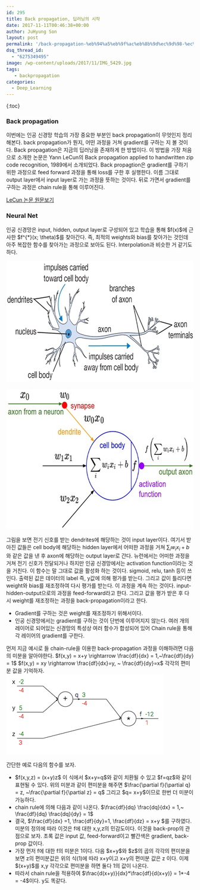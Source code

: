 ```yaml
---
id: 295
title: Back propagation, 딥러닝의 시작
date: 2017-11-11T00:46:38+00:00
author: JuHyung Son
layout: post
permalink: '/back-propagation-%eb%94%a5%eb%9f%ac%eb%8b%9d%ec%9d%98-%ec%8b%9c%ec%9e%91/'
dsq_thread_id:
  - "6275349495"
image: /wp-content/uploads/2017/11/IMG_5429.jpg
tags:
   - backpropagation
categories:
  - Deep_Learning
---
```

{:toc}
<h3>Back propagation</h3>
이번에는 인공 신경망 학습의 가장 중요한 부분인 back propagation이 무엇인지 정리해본다. back propagation가 뭔지, 어떤 과정을 거쳐 gradient를 구하는 지 볼 것이다. Back propagation은 지금의 딥러닝을 존재하게 한 방법이다. 이 방법을 가장 처음으로 소개한 논문은 Yann LeCun의 Back propagation applied to handwritten zip code recognition, 1989에서 소개되었다. Back propagtion은 gradient를 구하기 위한 과정으로 feed forward 과정을 통해 loss를 구한 후 실행한다. 이름 그대로 output layer에서 input layer로 가는 과정을 뜻하는 것이다. 뒤로 가면서 gradient를 구하는 과정은 chain rule을 통해 이루어진다.

<a href="http://www.mitpressjournals.org/doi/abs/10.1162/neco.1989.1.4.541">LeCun 논문 원문보기</a>
<h3>Neural Net</h3>
인공 신경망은 input, hidden, output layer로 구성되어 있고 학습을 통해 $f(x)$에 근사한 $f^{*}(x; \theta)$를 찾아간다. 즉, 최적의 weights와 bias를 찾아가는 것인데 아주 복잡한 함수를 찾아가는 과정으로 보아도 된다. Interpolation과 비슷한 거 같기도 하다.

<img class="wp-image-300 size-full aligncenter" src="../wp-content/uploads/2017/11/neuron.png" alt="" width="758" height="324" /> <img class="wp-image-298 size-full aligncenter" src="../wp-content/uploads/2017/11/neuron_model.jpg" alt="" width="659" height="376" />

그림을 보면 전기 신호를 받는 dendrites에 해당하는 것이 input layer이다. 여기서 받아진 값들은 cell body에 해당하는 hidden layer에서 어떠한 과정을 거쳐 $\sum_{i}w_i x_i +b$와 같은 값을 낸 후 axon에 해당하는 output layer로 간다. 뉴런에서는 어떠한 과정을 거쳐 전기 신호가 전달되거나 하지만 인공 신경망에서는 activation function이라는 것을 거친다. 이 함수는 말 그대로 값을 활성화 하는 것이다. sigmoid, relu, tanh 등이 쓰인다. 출력된 값은 데이터의 label 즉, y값에 의해 평가를 받는다. 그리고 값이 틀리다면 weight와 bias를 재조정하여 다시 평가를 받는다. 이 과정을 계속 하는 것이다. input-hidden-output으로의 과정을 feed-forward라고 한다. 그리고 값을 평가 받은 후 다시 weight를 재조정하는 과정을 back-propagation이라고 한다.
<ul>
 	<li>Gradient를 구하는 것은 weight를 재조정하기 위해서이다. </li>
 	<li>인공 신경망에서는 gradient를 구하는 것이 단번에 이루어지지 않는다. 여러 개의 레이어로 되어있는 신경망의 특성상 여러 함수가 합성되어 있어 Chain rule을 통해 각 레이어의 gradient를 구한다.</li>
</ul>
먼저 지금 예시로 들 chain-rule을 이용한 back-propagation 과정을 이해하려면 다음의 미분을 알아야한다. $f(x,y) = x+y \rightarrow \frac{df}{dx} = 1,~\frac{df}{dy} = 1$ $f(x,y) = xy \rightarrow \frac{df}{dx}=y, ~ \frac{df}{dy}=x$ 각각의 편미분 값을 기억하자.

<div></div>
<div>

<img class="aligncenter wp-image-297 size-full" src="../wp-content/uploads/2017/11/backprop.png" alt="" width="423" height="215" />

간단한 예로 다음의 함수를 보자.
<ul>
 	<li>$f(x,y,z) = (x+y)z$ 이 식에서 $x+y=q$와 같이 치환될 수 있고 $f=qz$와 같이 표현될 수 있다. 위의 미분과 같이 편미분을 해주면 $\frac{\partial f}{\partial q} = z, ~\frac{\partial f}{\partial z} = q$ 그리고 $q= x+y$이므로 한번 더 미분이 가능하다.</li>
 	<li>chain rule에 의해 다음과 같이 나온다. $\frac{df}{dq} \frac{dq}{dx} = 1,~ \frac{df}{dq} \frac{dq}{dy} = 1$</li>
 	<li>결국, $\frac{df}{dx} =1, \frac{df}{dy}=1, \frac{df}{dz} = x+y $를 구하였다. 미분의 정의에 따라 이것은 f에 대한 x,y,z의 민감도이다. 이것을 back-prop의 관점으로 보자. 초록 값은 input 값, feed-forward이고 빨간색은 gradient, back-prop 값이다.</li>
 	<li>가장 먼저 f에 대한 f의 미분은 1이다. 다음 $x+y$와 $z$의 곱의 각각의 편미분을 보면 z의 편미분값은 위의 식(1)에 따라 x+y이고 x+y의 편미분 값은 z 이다. 이제 $(x+y)$를 x,y 각각으로 편미분을 하면 둘다 1의 값이 나온다.</li>
 	<li>따라서 chain rule을 적용하여 $\frac{d(x+y)}{dx}*\frac{df}{d(x+y)} = 1*-4 = -4$이다. y도 똑같다.</li>
</ul>
</div>
